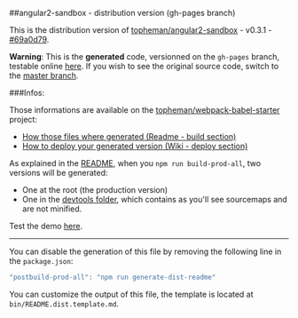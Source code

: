 ##angular2-sandbox - distribution version (gh-pages branch)

This is the distribution version of [topheman/angular2-sandbox](https://github.com/topheman/angular2-sandbox) - v0.3.1 - [#69a0d79](https://github.com/topheman/angular2-sandbox/tree/69a0d7982ecb1fd05ef359b31342419f95516144).

**Warning**: This is the **generated** code, versionned on the `gh-pages` branch, testable online [here](https://topheman.github.io/angular2-sandbox/). If you wish to see the original source code, switch to the [master branch](https://github.com/topheman/angular2-sandbox).

###Infos:

Those informations are available on the [topheman/webpack-babel-starter](https://github.com/topheman/webpack-babel-starter) project:

* [How those files where generated (Readme - build section)](https://github.com/topheman/webpack-babel-starter#build)
* [How to deploy your generated version (Wiki - deploy section)](https://github.com/topheman/webpack-babel-starter/wiki#deploy)

As explained in the [README](https://github.com/topheman/webpack-babel-starter#build), when you `npm run build-prod-all`, two versions will be generated:

* One at the root (the production version)
* One in the [devtools folder](https://github.com/topheman/angular2-sandbox/tree/gh-pages/devtools), which contains as you'll see sourcemaps and are not minified.

Test the demo [here](https://topheman.github.io/angular2-sandbox/).

------

You can disable the generation of this file by removing the following line in the `package.json`:

```js
"postbuild-prod-all": "npm run generate-dist-readme"
```

You can customize the output of this file, the template is located at `bin/README.dist.template.md`.
